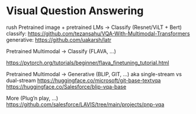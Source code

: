 # Visual Question Answering
rush 
Pretrained image + pretrained LMs -> Classify (Resnet/ViLT + Bert)
classify:
https://github.com/tezansahu/VQA-With-Multimodal-Transformers
generative:
https://github.com/uakarsh/latr


Pretrained Multimodal -> Classify (FLAVA, …)

https://pytorch.org/tutorials/beginner/flava_finetuning_tutorial.html


Pretrained Multimodal -> Generative (BLIP, GIT, …) aka single-stream vs dual-stream
https://huggingface.co/microsoft/git-base-textvqa
https://huggingface.co/Salesforce/blip-vqa-base
 
More (Plug’n play, …) https://github.com/salesforce/LAVIS/tree/main/projects/pnp-vqa
